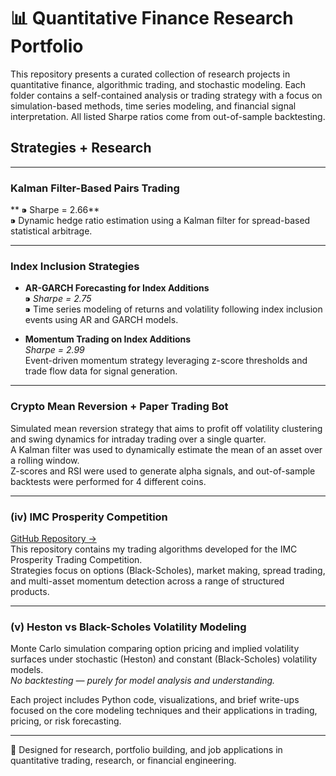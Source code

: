 # 📊 Quantitative Finance Research Portfolio

This repository presents a curated collection of research projects in quantitative finance, algorithmic trading, and stochastic modeling. Each folder contains a self-contained analysis or trading strategy with a focus on simulation-based methods, time series modeling, and financial signal interpretation. All listed Sharpe ratios come from out-of-sample backtesting.

## Strategies + Research
---
### Kalman Filter-Based Pairs Trading  
** ⁍ Sharpe = 2.66**  
⁍ Dynamic hedge ratio estimation using a Kalman filter for spread-based statistical arbitrage.

---

### Index Inclusion Strategies  

- **AR-GARCH Forecasting for Index Additions**  
  ⁍ *Sharpe = 2.75*  
  ⁍ Time series modeling of returns and volatility following index inclusion events using AR and GARCH models.

- **Momentum Trading on Index Additions**  
  *Sharpe = 2.99*  
  Event-driven momentum strategy leveraging z-score thresholds and trade flow data for signal generation.

---

### Crypto Mean Reversion + Paper Trading Bot  
Simulated mean reversion strategy that aims to profit off volatility clustering and swing dynamics for intraday trading over a single quarter.  
A Kalman filter was used to dynamically estimate the mean of an asset over a rolling window.  
Z-scores and RSI were used to generate alpha signals, and out-of-sample backtests were performed for 4 different coins.

---

### (iv) IMC Prosperity Competition  
[GitHub Repository →](https://github.com/ctbowler/prosperity3-trading)  
This repository contains my trading algorithms developed for the IMC Prosperity Trading Competition.  
Strategies focus on options (Black-Scholes), market making, spread trading, and multi-asset momentum detection across a range of structured products.

---

### (v) Heston vs Black-Scholes Volatility Modeling  
Monte Carlo simulation comparing option pricing and implied volatility surfaces under stochastic (Heston) and constant (Black-Scholes) volatility models.  
*No backtesting — purely for model analysis and understanding.*


  

Each project includes Python code, visualizations, and brief write-ups focused on the core modeling techniques and their applications in trading, pricing, or risk forecasting.

---

📎 Designed for research, portfolio building, and job applications in quantitative trading, research, or financial engineering.

